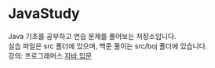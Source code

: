 # JavaStudy
Java 기초를 공부하고 연습 문제를 풀어보는 저장소입니다.  
실습 파일은 src 폴더에 있으며, 백준 풀이는 src/boj 폴더에 있습니다.  
강의: 프로그래머스 [자바 입문](https://programmers.co.kr/learn/courses/5)
